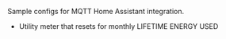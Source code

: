 Sample configs for MQTT Home Assistant integration.

- Utility meter that resets for monthly LIFETIME ENERGY USED